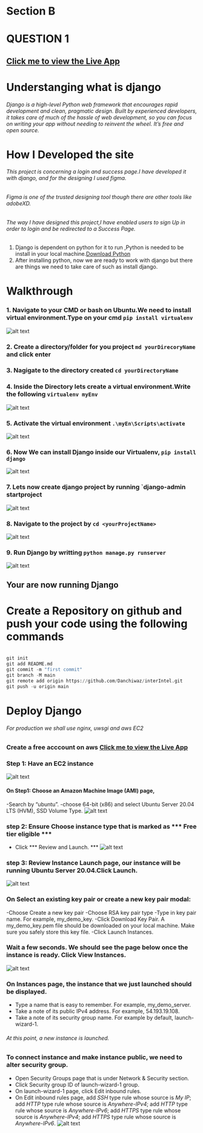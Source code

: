 # Section B 
# QUESTION 1
## [Click me to view the Live App](http://54.84.183.133/)
# Understanging what is django
###### Django is a high-level Python web framework that encourages rapid development and clean, pragmatic design. Built by experienced developers, it takes care of much of the hassle of web development, so you can focus on writing your app without needing to reinvent the wheel. It’s free and open source.
# How I Developed the site
###### This project is concerning a login and success page.I have developed it with django, and for the designing I used figma.
###### Figma is one of the trusted designing tool though there are other tools like adobeXD.
###### The way I have designed this project,I have enabled users to sign Up in order to login and be redirected to a Success Page.

1. Django is dependent on python  for it to run ,Python is needed to be install in your local machine.[Download Python](https://www.python.org/downloads/)
2. After installing python, now we are ready to work with django but there are  things we need to take care of such as install django.

# Walkthrough
### 1. Navigate to your CMD or bash on Ubuntu.We need to install virtual environment.Type on your cmd `pip install virtualenv`


![alt text](https://github.com/Danchiwaz/technical-interview-interintel/blob/main/screenshots/install_virtu.png "install virtualenv")
### 2. Create a directory/folder for you project `md yourDirecoryName` and click enter
### 3. Nagigate to the directory created `cd yourDirectoryName`
### 4. Inside the Directory lets create a virtual environment.Write the following `virtualenv myEnv`


![alt text](https://github.com/Danchiwaz/technical-interview-interintel/blob/main/screenshots/virtual.png "install inside dir virtualenv")
### 5. Activate the virtual environment `.\myEn\Scripts\activate`

![alt text](https://github.com/Danchiwaz/technical-interview-interintel/blob/main/screenshots/activate.png "install inside dir virtualenv")

### 6. Now We can install Django inside our Virtualenv, `pip install django`

![alt text](https://github.com/Danchiwaz/technical-interview-interintel/blob/main/screenshots/django.png "install inside dir virtualenv")
### 7. Lets now create django project by running `django-admin startproject <yourProjectName>
![alt text](https://github.com/Danchiwaz/technical-interview-interintel/blob/main/screenshots/django_run.png "install inside dir virtualenv")
### 8. Navigate to the project by `cd <yourProjectName>`
![alt text](https://github.com/Danchiwaz/technical-interview-interintel/blob/main/screenshots/django_root.png "install inside dir virtualenv")
### 9. Run Django by writting `python manage.py runserver`
![alt text](https://github.com/Danchiwaz/technical-interview-interintel/blob/main/screenshots/django_running.png "install inside dir virtualenv")
  
## Your are now running Django
  
# Create a Repository on github and push your code using the following commands
  ```python
   
git init
git add README.md
git commit -m "first commit"
git branch -M main
git remote add origin https://github.com/Danchiwaz/interIntel.git
git push -u origin main
  ```
  
  # Deploy Django  
  
  ###### For production we shall use nginx, uwsgi and aws EC2 
  
  ### Create a free acccount on aws [Click me to view the Live App](https://aws.amazon.com/free/)
  ### Step 1: Have an EC2 instance 
  ![alt text](https://github.com/Danchiwaz/technical-interview-interintel/blob/main/screenshots/aws.png "install inside dir virtualenv")
  #### On Step1: Choose an Amazon Machine Image (AMI) page,
  -Search by “ubuntu”.
  -choose 64-bit (x86) and select Ubuntu Server 20.04 LTS (HVM), SSD Volume Type.
  ![alt text](https://github.com/Danchiwaz/technical-interview-interintel/blob/main/screenshots/search.png "install inside dir virtualenv")
### step 2: Ensure Choose instance type that is marked as *** Free tier eligible ***
  - Click *** Review and Launch. ***
  ![alt text](https://github.com/Danchiwaz/technical-interview-interintel/blob/main/screenshots/launch.png "install inside dir virtualenv")
### step 3:  Review Instance Launch page, our instance will be running Ubuntu Server 20.04.Click Launch.
  ![alt text](https://github.com/Danchiwaz/technical-interview-interintel/blob/main/screenshots/launch2.png "install inside dir virtualenv")
### On Select an existing key pair or create a new key pair modal:
  -Choose Create a new key pair
-Choose RSA key pair type
-Type in key pair name. For example, my_demo_key.
-Click Download Key Pair. A my_demo_key.pem file should be downloaded on your local machine. Make sure you safely store this key file.
-Click Launch Instances.
  
 ### Wait a few seconds. We should see the page below once the instance is ready. Click View Instances.
  ![alt text](https://github.com/Danchiwaz/technical-interview-interintel/blob/main/screenshots/view.png "install inside dir virtualenv")
 ### On Instances page, the instance that we just launched should be displayed.
- Type a name that is easy to remember. For example, my_demo_server.
- Take a note of its public IPv4 address. For example, 54.193.19.108.
- Take a note of its security group name. For example by default, launch-wizard-1.

###### At this point, a new instance is launched.
### To connect instance and make instance public, we need to alter security group.
- Open Security Groups page that is under Network & Security section.
- Click Security group ID of launch-wizard-1 group.
- On launch-wizard-1 page, click Edit inbound rules.
- On Edit inbound rules page, add *SSH* type rule whose source is *My IP*; add *HTTP* type rule whose source is *Anywhere-IPv4*; add *HTTP* type rule whose source is *Anywhere-IPv6*; add *HTTPS* type rule whose source is *Anywhere-IPv4*; add *HTTPS* type rule whose source is *Anywhere-IPv6*.
  ![alt text](https://github.com/Danchiwaz/technical-interview-interintel/blob/main/screenshots/security.png "install inside dir virtualenv")


